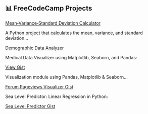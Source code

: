 ## 📊 FreeCodeCamp Projects

[Mean‑Variance‑Standard Deviation Calculator](https://gist.github.com/KDiall/a63f4ce97d4c50e375e2d02fc808b619)

A Python project that calculates the mean, variance, and standard deviation…

[Demographic Data Analyzer](https://gist.github.com/KDiall/028f0fccd8922a876ce84b1b093601a8)

Medical Data Visualizer using Matplotlib, Seaborn, and Pandas:

[View Gist](https://gist.github.com/KDiall/5757a1d6eb177415513b0acfe0818dc7)

Visualization module using Pandas, Matplotlib & Seaborn…

[Forum Pageviews Visualizer Gist](https://gist.github.com/KDiall/01d1079b01923bd8042d26e78f321c87)

Sea Level Predictor: Linear Regression in Python:

[Sea Level Predictor Gist](https://gist.github.com/KDiall/5bea1905e849567f1142ba5e2abee4b7)
